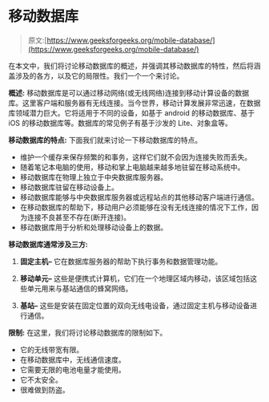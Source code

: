 # 移动数据库

> 原文:[https://www.geeksforgeeks.org/mobile-database/](https://www.geeksforgeeks.org/mobile-database/)

在本文中，我们将讨论移动数据库的概述，并强调其移动数据库的特性，然后将涵盖涉及的各方，以及它的局限性。我们一个一个来讨论。

**概述:**
移动数据库是可以通过移动网络(或无线网络)连接到移动计算设备的数据库。这里客户端和服务器有无线连接。当今世界，移动计算发展非常迅速，在数据库领域潜力巨大。它将适用于不同的设备，如基于 android 的移动数据库、基于 iOS 的移动数据库等。数据库的常见例子有基于沙发的 Lite、对象盒等。

**移动数据库的特点:**
下面我们就来讨论一下移动数据库的特点。

*   维护一个缓存来保存频繁的和事务，这样它们就不会因为连接失败而丢失。
*   随着笔记本电脑的使用，移动和掌上电脑越来越多地驻留在移动系统中。
*   移动数据库在物理上独立于中央数据库服务器。
*   移动数据库驻留在移动设备上。
*   移动数据库能够与中央数据库服务器或远程站点的其他移动客户端进行通信。
*   在移动数据库的帮助下，移动用户必须能够在没有无线连接的情况下工作，因为连接不良甚至不存在(断开连接)。
*   移动数据库用于分析和处理移动设备上的数据。

**移动数据库通常涉及三方:**

1.  **固定主机–**
    它在数据库服务器的帮助下执行事务和数据管理功能。

2.  **移动单元–**
    这些是便携式计算机，它们在一个地理区域内移动，该区域包括这些单元用来与基站通信的蜂窝网络。

3.  **基站–**
    这些是安装在固定位置的双向无线电设备，通过固定主机与移动设备进行通信。

**限制:**
在这里，我们将讨论移动数据库的限制如下。

*   它的无线带宽有限。
*   在移动数据库中，无线通信速度。
*   它需要无限的电池电量才能使用。
*   它不太安全。
*   很难做到防盗。
